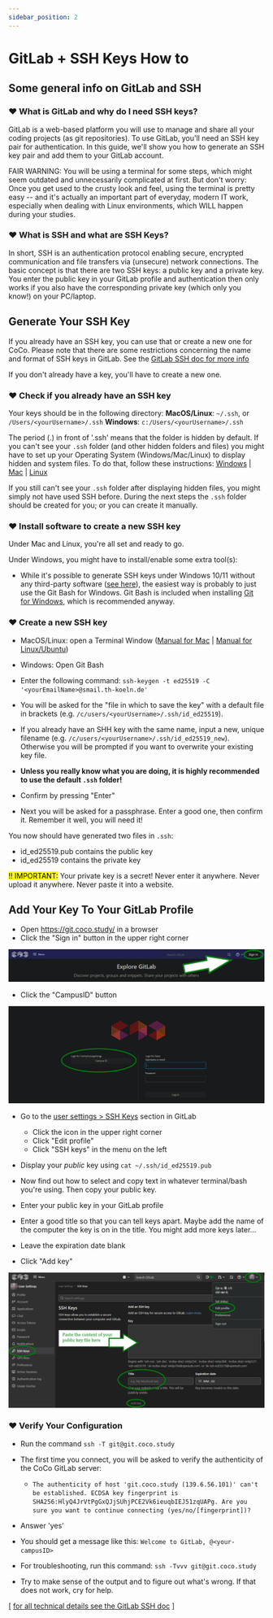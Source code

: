 ```yaml
---
sidebar_position: 2
---
```


# GitLab + SSH Keys How to

Some general info on GitLab and SSH
-----------------------

### &hearts; What is GitLab and why do I need SSH keys?

GitLab is a web-based platform you will use to manage and share all your coding projects (as git repositories). To use GitLab, you'll need an SSH key pair for authentication. In this guide, we'll show you how to generate an SSH key pair and add them to your GitLab account. 

FAIR WARNING: You will be using a terminal for some steps, which might seem outdated and unnecessarily complicated at first. But don't worry: Once you get used to the crusty look and feel, using the terminal is pretty easy -- and it's actually an important part of everyday, modern IT work, especially when dealing with Linux environments, which WILL happen during your studies. 

### &hearts;  What is SSH and what are SSH Keys?

In short, SSH is an authentication protocol enabling secure, encrypted communication and file transfers via (unsecure) network connections. The basic concept is that there are two SSH keys: a public key and a private key. You enter the public key in your GitLab profile and authentication then only works if you also have the corresponding private key (which only you know!) on your PC/laptop.


Generate Your SSH Key
---------------------

If you already have an SSH key, you can use that or create a new one for CoCo. Please note that there are some restrictions concerning the name and format of SSH keys in GitLab. See the [GitLab SSH doc for more info](https://git.coco.study/help/ssh/index)

If you don't already have a key, you'll have to create a new one. 


### &hearts; Check if you already have an SSH key

Your keys should be in the following directory:
**MacOS/Linux**: `~/.ssh`, or `/Users/<yourUsername>/.ssh`
**Windows**: `c:/Users/<yourUsername>/.ssh`

The period (.) in front of '.ssh' means that the folder is hidden by default. If you can't see your `.ssh` folder (and other hidden folders and files) you might have to set up your Operating System (Windows/Mac/Linux) to display hidden and system files. To do that, follow these instructions: [Windows](https://support.microsoft.com/en-us/windows/view-hidden-files-and-folders-in-windows-97fbc472-c603-9d90-91d0-1166d1d9f4b5#WindowsVersion=Windows_11) | [Mac](https://www.heise.de/tipps-tricks/Mac-Versteckte-Dateien-anzeigen-3981907.html) | [Linux](https://wiki.ubuntuusers.de/Versteckte_Dateien/)

If you still can't see your `.ssh` folder after displaying hidden files, you might simply not have used SSH before. During the next steps the `.ssh` folder should be created for you; or you can create it manually.


### &hearts; Install software to create a new SSH key 

Under Mac and Linux, you're all set and ready to go.

Under Windows, you might have to install/enable some extra tool(s):

* While it's possible to generate SSH keys under Windows 10/11 without any third-party software ([see here](https://docs.microsoft.com/de-de/windows-server/administration/openssh/openssh_keymanagement)), the easiest way is probably to just use the Git Bash for Windows. Git Bash is included when installing [Git for Windows](https://git-scm.com/download/win), which is recommended anyway. 


### &hearts; Create a new SSH key

* MacOS/Linux: open a Terminal Window ([Manual for Mac](https://support.apple.com/de-de/guide/terminal/apd5265185d-f365-44cb-8b09-71a064a42125/mac) | [Manual for Linux/Ubuntu](https://itsfoss.com/open-terminal-ubuntu/))
* Windows: Open Git Bash
* Enter the following command: `ssh-keygen -t ed25519 -C '<yourEmailName>@smail.th-koeln.de'`

* You will be asked for the "file in which to save the key" with a default file in brackets (e.g. `/c/users/<yourUsername>/.ssh/id_ed25519`). 
* If you already have an SHH key with the same name, input a new, unique filename (e.g. `/c/users/<yourUsername>/.ssh/id_ed25519_new`). Otherwise you will be prompted if you want to overwrite your existing key file.
* **Unless you really know what you are doing, it is highly recommended to use the default `.ssh` folder!**
* Confirm by pressing "Enter"

* Next you will be asked for a passphrase. Enter a good one, then confirm it. Remember it well, you will need it!

You now should have generated two files in `.ssh`:
<ul>
<li>id_ed25519.pub contains the public key</li>
<li>id_ed25519 contains the private key</li>
</ul>
<mark>!! IMPORTANT:</mark> Your private key is a secret! Never enter it anywhere. Never upload it anywhere. Never paste it into a website.


Add Your Key To Your GitLab Profile
-----------------------------------


* Open <https://git.coco.study/> in a browser
* Click the "Sign in"  button in the upper right corner
  
![gitlab sign in](img/Screenshots-sshKeysHowTo/gitlab_signin_button.png)
* Click the "CampusID" button
  
![gitlab campusID](img/Screenshots-sshKeysHowTo/gitlab_campusID_button.png)

* Go to the [user settings > SSH Keys](https://git.coco.study/-/profile/keys) section in GitLab 
    * Click the icon in the upper right corner
    * Click "Edit profile"
    * Click "SSH keys" in the menu on the left

* Display your _public_ key using `cat ~/.ssh/id_ed25519.pub`
* Now find out how to select and copy text in whatever terminal/bash you're using. Then copy your public key.
* Enter your public key in your GitLab profile
* Enter a good title so that you can tell keys apart. Maybe add the name of the computer the key is on in the title. You might add more keys later...
* Leave the expiration date blank
* Click "Add key"
  
![gitlab ssh key management](img/Screenshots-sshKeysHowTo/gitlab_shh_keys.png)



### &hearts; Verify Your Configuration

* Run the command `ssh -T git@git.coco.study`

* The first time you connect, you will be asked to verify the authenticity of the CoCo GitLab server:

    * `The authenticity of host 'git.coco.study (139.6.56.101)' can't be established.
    ECDSA key fingerprint is SHA256:HlyQ4JrVtPgGxQJjSUhjPCE2Vk6ieuqbIEJ51zqUAPg.
    Are you sure you want to continue connecting (yes/no/[fingerprint])?`

* Answer 'yes'

* You should get a message like this: `Welcome to GitLab, @<your-campusID>`

* For troubleshooting, run this command: `ssh -Tvvv git@git.coco.study`

* Try to make sense of the output and to figure out what's wrong. If that does not work, cry for help.



[ [for all technical details see the GitLab SSH doc](https://git.coco.study/help/ssh/index) ]

